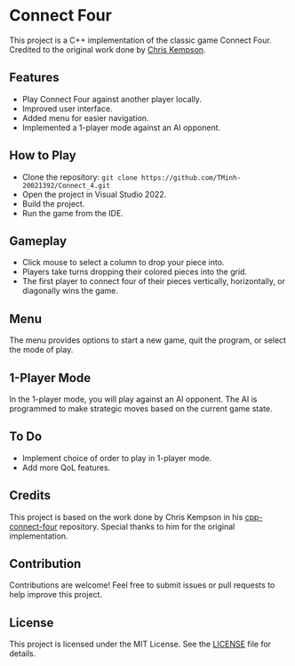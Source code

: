 # Connect Four

This project is a C++ implementation of the classic game Connect Four. Credited to the original work done by [Chris Kempson](https://github.com/chriskempson/cpp-connect-four). 

## Features

- Play Connect Four against another player locally.
- Improved user interface.
- Added menu for easier navigation.
- Implemented a 1-player mode against an AI opponent.

## How to Play

- Clone the repository: `git clone https://github.com/TMinh-20021392/Connect_4.git`
- Open the project in Visual Studio 2022.
- Build the project.
- Run the game from the IDE.

## Gameplay

- Click mouse to select a column to drop your piece into.
- Players take turns dropping their colored pieces into the grid.
- The first player to connect four of their pieces vertically, horizontally, or diagonally wins the game.

## Menu

The menu provides options to start a new game, quit the program, or select the mode of play.

## 1-Player Mode

In the 1-player mode, you will play against an AI opponent. The AI is programmed to make strategic moves based on the current game state.

## To Do
- Implement choice of order to play in 1-player mode.
- Add more QoL features.

## Credits

This project is based on the work done by Chris Kempson in his [cpp-connect-four](https://github.com/chriskempson/cpp-connect-four) repository. Special thanks to him for the original implementation.

## Contribution

Contributions are welcome! Feel free to submit issues or pull requests to help improve this project.

## License

This project is licensed under the MIT License. See the [LICENSE](LICENSE) file for details.
